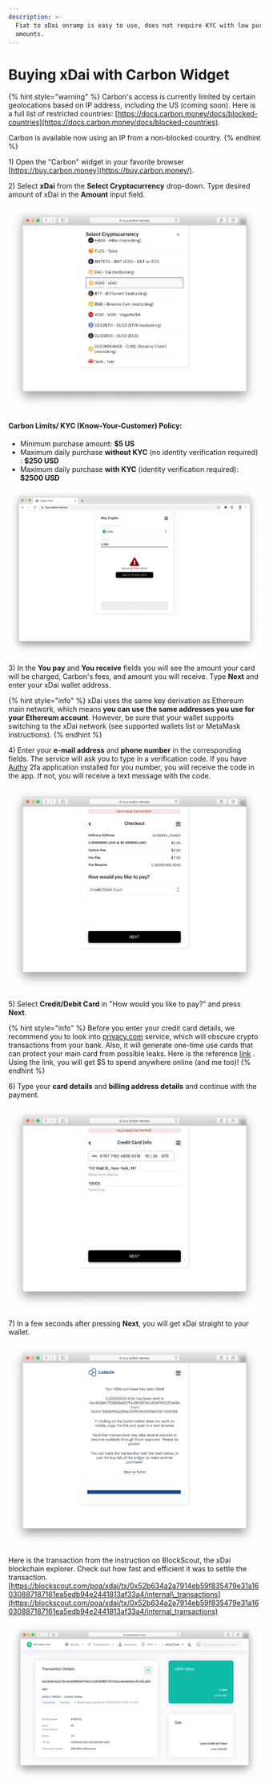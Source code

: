 ```yaml
---
description: >-
  Fiat to xDai onramp is easy to use, does not require KYC with low purchase
  amounts.
---
```


# Buying xDai with Carbon Widget

{% hint style="warning" %}
Carbon's access is currently limited by certain geolocations based on IP address, including the US \(coming soon\). Here is a full list of restricted countries: [https://docs.carbon.money/docs/blocked-countries](https://docs.carbon.money/docs/blocked-countries).

Carbon is available now using an IP from a non-blocked country.
{% endhint %}

1\) Open the "Carbon" widget in your favorite browser [https://buy.carbon.money](https://buy.carbon.money/). 

2\) Select **xDai** from the **Select Cryptocurrency** drop-down. Type desired amount of xDai in the **Amount** input field.

![Select xDai from the list of cryptocurrencies.](../../.gitbook/assets/screen-shot-2019-10-07-at-4.12.44-pm.png)

#### Carbon Limits/ KYC \(Know-Your-Customer\) Policy:

* Minimum purchase amount: **$5 US**
* Maximum daily purchase **without KYC** \(no identity verification required\) : **$250 USD**
* Maximum daily purchase **with KYC** \(identity verification required\): **$2500 USD**

![Up to $250 can be purchased per day without identity verification](../../.gitbook/assets/screen-shot-2019-10-14-at-6.03.13-pm.png)

3\) In the **You pay** and **You receive** fields you will see the amount your card will be charged, Carbon's fees, and amount you will receive. Type **Next** and enter your xDai wallet address. 

{% hint style="info" %}
xDai uses the same key derivation as Ethereum main network, which means **you can use the same addresses you use for your Ethereum account**. However, be sure that your wallet supports switching to the xDai network \(see supported wallets list or MetaMask instructions\).
{% endhint %}

4\) Enter your **e-mail address** and **phone number** in the corresponding fields. The service will ask you to type in a verification code. If you have [Authy](https://authy.com/) 2fa application installed for you number, you will receive the code in the app. If not, you will receive a text message with the code.

![Checkout section of Carbon widget](../../.gitbook/assets/screen-shot-2019-10-07-at-6.30.11-pm.png)

5\) Select **Credit/Debit Card** in "How would you like to pay?"  and press **Next**.

{% hint style="info" %}
Before you enter your credit card details, we recommend you to look into [privacy.com](https://privacy.com/home) service, which will obscure crypto transactions from your bank. Also, it will generate one-time use cards that can protect your main card from possible leaks. Here is the reference [link](https://privacy.com/join/ME94Y) . Using the link, you will get $5 to spend anywhere online \(and me too\)!
{% endhint %}

6\) Type your **card details** and **billing address details** and continue with the payment.

![Card details on the screenshot are for one time burner card generated by privacy.com. ](../../.gitbook/assets/screen-shot-2019-10-07-at-6.36.55-pm.png)

7\) In a few seconds after pressing **Next**, you will get xDai straight to your wallet.

![Direct Fiat to xDai onramp using Carbon widget. No Dai required.](../../.gitbook/assets/screen-shot-2019-10-07-at-6.40.05-pm.png)

Here is the transaction from the instruction on BlockScout, the xDai blockchain explorer. Check out how fast and efficient it was to settle the transaction. [https://blockscout.com/poa/xdai/tx/0x52b634a2a7914eb59f835479e31a16030887187161ea5edb94e2441813af33a4/internal\_transactions](https://blockscout.com/poa/xdai/tx/0x52b634a2a7914eb59f835479e31a16030887187161ea5edb94e2441813af33a4/internal_transactions)

![Transaction Details page on BlockScout ](../../.gitbook/assets/screen-shot-2019-10-07-at-6.43.59-pm.png)

